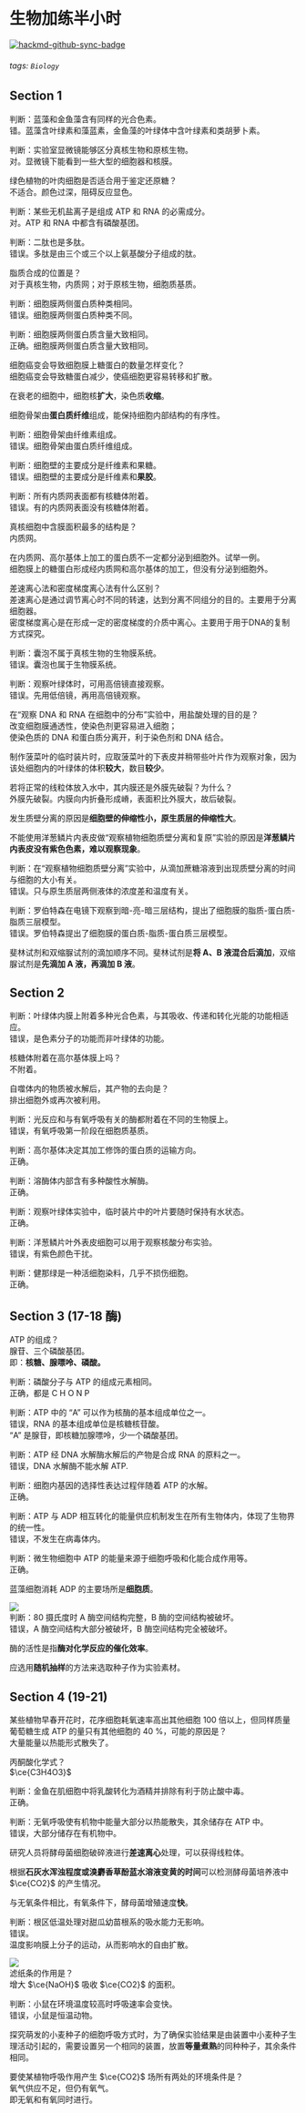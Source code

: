 # 生物加练半小时

[![hackmd-github-sync-badge](https://hackmd.io/pnGWVa__RLmJsp7lRCmaBg/badge)](https://hackmd.io/pnGWVa__RLmJsp7lRCmaBg)

###### tags: `Biology`

## Section 1

判断：蓝藻和金鱼藻含有同样的光合色素。  
错。蓝藻含叶绿素和藻蓝素，金鱼藻的叶绿体中含叶绿素和类胡萝卜素。

判断：实验室显微镜能够区分真核生物和原核生物。  
对。显微镜下能看到一些大型的细胞器和核膜。

绿色植物的叶肉细胞是否适合用于鉴定还原糖？  
不适合。颜色过深，阻碍反应显色。

判断：某些无机盐离子是组成 ATP 和 RNA 的必需成分。  
对。ATP 和 RNA 中都含有磷酸基团。

判断：二肽也是多肽。  
错误。多肽是由三个或三个以上氨基酸分子组成的肽。

脂质合成的位置是？  
对于真核生物，内质网；对于原核生物，细胞质基质。

判断：细胞膜两侧蛋白质种类相同。  
错误。细胞膜两侧蛋白质种类不同。

判断：细胞膜两侧蛋白质含量大致相同。  
正确。细胞膜两侧蛋白质含量大致相同。

细胞癌变会导致细胞膜上糖蛋白的数量怎样变化？  
细胞癌变会导致糖蛋白减少，使癌细胞更容易转移和扩散。

在衰老的细胞中，细胞核**扩大**，染色质**收缩**。

细胞骨架由**蛋白质纤维**组成，能保持细胞内部结构的有序性。

判断：细胞骨架由纤维素组成。  
错误。细胞骨架由蛋白质纤维组成。

判断：细胞壁的主要成分是纤维素和果糖。  
错误。细胞壁的主要成分是纤维素和**果胶**。

判断：所有内质网表面都有核糖体附着。  
错误。有的内质网表面没有核糖体附着。

真核细胞中含膜面积最多的结构是？  
内质网。

在内质网、高尔基体上加工的蛋白质不一定都分泌到细胞外。试举一例。  
细胞膜上的糖蛋白形成经内质网和高尔基体的加工，但没有分泌到细胞外。

差速离心法和密度梯度离心法有什么区别？  
差速离心是通过调节离心时不同的转速，达到分离不同组分的目的。主要用于分离细胞器。  
密度梯度离心是在形成一定的密度梯度的介质中离心。主要用于用于DNA的复制方式探究。

判断：囊泡不属于真核生物的生物膜系统。  
错误。囊泡也属于生物膜系统。

判断：观察叶绿体时，可用高倍镜直接观察。  
错误。先用低倍镜，再用高倍镜观察。

在“观察 DNA 和 RNA 在细胞中的分布”实验中，用盐酸处理的目的是？  
改变细胞膜通透性，使染色剂更容易进入细胞；  
使染色质的 DNA 和蛋白质分离开，利于染色剂和 DNA 结合。

制作菠菜叶的临时装片时，应取菠菜叶的下表皮并稍带些叶片作为观察对象，因为该处细胞内的叶绿体的体积**较大**，数目**较少**。

若将正常的线粒体放入水中，其内膜还是外膜先破裂？为什么？  
外膜先破裂。内膜向内折叠形成嵴，表面积比外膜大，故后破裂。

发生质壁分离的原因是**细胞壁的伸缩性小，原生质层的伸缩性大**。

不能使用洋葱鳞片内表皮做“观察植物细胞质壁分离和复原”实验的原因是**洋葱鳞片内表皮没有紫色色素，难以观察现象**。

判断：在“观察植物细胞质壁分离”实验中，从滴加蔗糖溶液到出现质壁分离的时间与细胞的大小有关。  
错误。只与原生质层两侧液体的浓度差和温度有关。

判断：罗伯特森在电镜下观察到暗-亮-暗三层结构，提出了细胞膜的脂质-蛋白质-脂质三层模型。  
错误。罗伯特森提出了细胞膜的蛋白质-脂质-蛋白质三层模型。

斐林试剂和双缩脲试剂的滴加顺序不同。斐林试剂是**将 A、B 液混合后滴加**，双缩脲试剂是**先滴加 A 液，再滴加 B 液**。

## Section 2

判断：叶绿体内膜上附着多种光合色素，与其吸收、传递和转化光能的功能相适应。  
错误，是色素分子的功能而非叶绿体的功能。

核糖体附着在高尔基体膜上吗？  
不附着。

自噬体内的物质被水解后，其产物的去向是？  
排出细胞外或再次被利用。

判断：光反应和与有氧呼吸有关的酶都附着在不同的生物膜上。  
错误，有氧呼吸第一阶段在细胞质基质。

判断：高尔基体决定其加工修饰的蛋白质的运输方向。  
正确。

判断：溶酶体内部含有多种酸性水解酶。  
正确。

判断：观察叶绿体实验中，临时装片中的叶片要随时保持有水状态。  
正确。

判断：洋葱鳞片叶外表皮细胞可以用于观察核酸分布实验。  
错误，有紫色颜色干扰。

判断：健那绿是一种活细胞染料，几乎不损伤细胞。  
正确。

## Section 3 (17-18 酶)

ATP 的组成？  
腺苷、三个磷酸基团。  
即：**核糖、腺嘌呤、磷酸。**

判断：磷酸分子与 ATP 的组成元素相同。  
正确，都是 C H O N P

判断：ATP 中的 “A” 可以作为核酶的基本组成单位之一。  
错误，RNA 的基本组成单位是核糖核苷酸。  
“A” 是腺苷，即核糖加腺嘌呤，少一个磷酸基团。

判断：ATP 经 DNA 水解酶水解后的产物是合成 RNA 的原料之一。  
错误，DNA 水解酶不能水解 ATP.

判断：细胞内基因的选择性表达过程伴随着 ATP 的水解。  
正确。

判断：ATP 与 ADP 相互转化的能量供应机制发生在所有生物体内，体现了生物界的统一性。  
错误，不发生在病毒体内。

判断：微生物细胞中 ATP 的能量来源于细胞呼吸和化能合成作用等。  
正确。

蓝藻细胞消耗 ADP 的主要场所是**细胞质**。

![](https://i.imgur.com/Dmgc16Z.png)<br>判断：80 摄氏度时 A 酶空间结构完整，B 酶的空间结构被破坏。  
错误，A 酶空间结构大部分被破坏，B 酶空间结构完全被破坏。

酶的活性是指**酶对化学反应的催化效率**。

应选用**随机抽样**的方法来选取种子作为实验素材。

## Section 4 (19-21)

某些植物早春开花时，花序细胞耗氧速率高出其他细胞 100 倍以上，但同样质量葡萄糖生成 ATP 的量只有其他细胞的 40 %，可能的原因是？  
大量能量以热能形式散失了。

丙酮酸化学式？  
$\ce{C3H4O3}$

判断：金鱼在肌细胞中将乳酸转化为酒精并排除有利于防止酸中毒。  
正确。

判断：无氧呼吸使有机物中能量大部分以热能散失，其余储存在 ATP 中。  
错误，大部分储存在有机物中。

研究人员将酵母菌细胞破碎液进行**差速离心**处理，可以获得线粒体。

根据**石灰水浑浊程度或溴麝香草酚蓝水溶液变黄的时间**可以检测酵母菌培养液中 $\ce{CO2}$ 的产生情况。

与无氧条件相比，有氧条件下，酵母菌增殖速度**快**。

判断：根区低温处理对甜瓜幼苗根系的吸水能力无影响。  
错误。  
温度影响膜上分子的运动，从而影响水的自由扩散。

![](https://i.imgur.com/NyWzCsP.png)<br>滤纸条的作用是？  
增大 $\ce{NaOH}$ 吸收 $\ce{CO2}$ 的面积。

判断：小鼠在环境温度较高时呼吸速率会变快。  
错误，小鼠是恒温动物。

探究萌发的小麦种子的细胞呼吸方式时，为了确保实验结果是由装置中小麦种子生理活动引起的，需要设置另一个相同的装置，放置**等量煮熟**的同种种子，其余条件相同。

要使某植物呼吸作用产生 $\ce{CO2}$ 场所有两处的环境条件是？  
氧气供应不足，但仍有氧气。  
即无氧和有氧同时进行。

